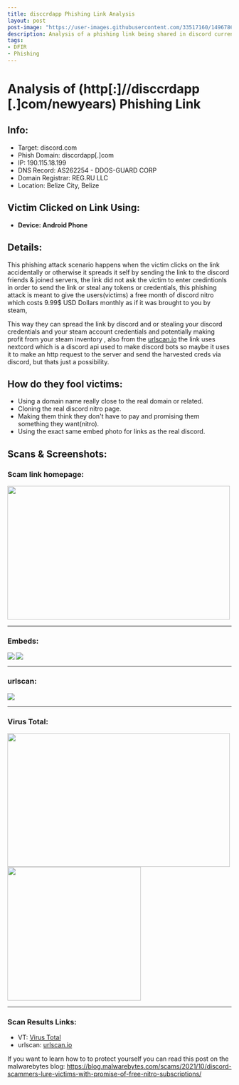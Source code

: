 ```yaml
---
title: disccrdapp Phishing Link Analysis
layout: post
post-image: "https://user-images.githubusercontent.com/33517160/149678693-7b1dd64a-61d8-4f45-8a3a-fb972352f141.png"
description: Analysis of a phishing link being shared in discord currently 
tags:
- DFIR
- Phishing
---
```


# Analysis of (http[:]//disccrdapp [.]com/newyears) Phishing Link

## Info:
- Target: discord.com
- Phish Domain: disccrdapp[.]com
- IP: 190.115.18.199
- DNS Record: AS262254 - DDOS-GUARD CORP
- Domain Registrar: REG.RU LLC
- Location: Belize City, Belize

## Victim Clicked on Link Using:
- **Device: Android Phone**

## Details:
This phishing attack scenario happens when the victim clicks on the link accidentally or otherwise
it spreads it self by sending the link to the discord friends & joined servers, the link did not ask
the victim to enter credintionls in order to send the link or steal any tokens or credentials,
this phishing attack is meant to give the users(victims) a free month of discord nitro which costs
9.99$ USD Dollars monthly as if it was brought to you by steam,

This way they can spread the link by discord and or stealing your discord credentials and
your steam account credentials and potentially making profit from your steam inventory
, also from the [urlscan.io] the link uses nextcord which is a discord api used to make
discord bots so maybe it uses it to make an http request to the server and send the harvested
creds via discord, but thats just a possibility.

## How do they fool victims:
- Using a domain name really close to the real domain or related.
- Cloning the real discord nitro page.
- Making them think they don't have to pay and promising them something they want(nitro).
- Using the exact same embed photo for links as the real discord.

## Scans & Screenshots:
### Scam link homepage:<br>
<img height="300px" width="500px" src="https://user-images.githubusercontent.com/33517160/149651330-82ce903d-80ab-4c16-b6e0-3955575ea447.png">

----------

### Embeds:
<img align="left" src="https://user-images.githubusercontent.com/33517160/149650997-1591d545-7e82-4afd-98e1-d1d3944de84f.png">
<img align="center" src="https://user-images.githubusercontent.com/33517160/149651055-01f9be29-edef-4d2f-900f-4cbad22a6bd6.png">

----------

### urlscan:
<img align="center" src="https://user-images.githubusercontent.com/33517160/149654873-8a4d9662-ed21-44e0-9ff4-6aa01b2560a6.png">

----------

### Virus Total:
<img align="left" height="300px" width="500px" src="https://user-images.githubusercontent.com/33517160/149655310-5bbd6436-5265-4ea5-aa76-b22b0bbde349.png">
<img align="center" height="300px" src="https://user-images.githubusercontent.com/33517160/149655390-72b2a895-c7f0-4a77-9549-e8eafa88f56a.png">

---------
[Virus Total]: https://www.virustotal.com/gui/url/509f8ab5426cd5fdf54c3289e99f3e49f3275748e1b3793c6c80f97f8d838540
[urlscan.io]: https://urlscan.io/result/f6f39dbe-bfb7-4d8a-95ff-c0800bc8885d/

### Scan Results Links:
- VT: [Virus Total]
- urlscan: [urlscan.io]

If you want to learn how to to protect yourself you can read this post on the malwarebytes blog:
https://blog.malwarebytes.com/scams/2021/10/discord-scammers-lure-victims-with-promise-of-free-nitro-subscriptions/
